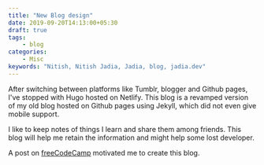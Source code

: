 ```yaml
---
title: "New Blog design"
date: 2019-09-20T14:13:00+05:30
draft: true
tags:
    - blog
categories:
    - Misc
keywords: "Nitish, Nitish Jadia, Jadia, blog, jadia.dev"
---
```


After switching between platforms like Tumblr, blogger and Github pages, I've stopped with Hugo hosted on Netlify. This blog is a revamped version of my old blog hosted on Github pages using Jekyll, which did not even give mobile support.  

I like to keep notes of things I learn and share them among friends. This blog will help me retain the information and might help some lost developer.

A post on [freeCodeCamp](https://www.freecodecamp.org/news/every-developer-should-have-a-blog-heres-why-and-how-to-stick-with-it-5fd55a247fbf/) motivated me to create this blog.
